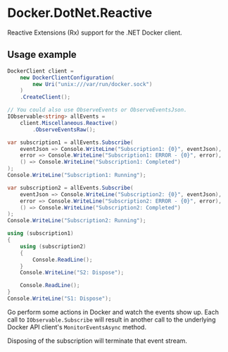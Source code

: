 # Docker.DotNet.Reactive
Reactive Extensions (Rx) support for the .NET Docker client.

## Usage example

```csharp
DockerClient client =
	new DockerClientConfiguration(
		new Uri("unix:///var/run/docker.sock")
	)
	.CreateClient();

// You could also use ObserveEvents or ObserveEventsJson.
IObservable<string> allEvents =
	client.Miscellaneous.Reactive()
		.ObserveEventsRaw();

var subscription1 = allEvents.Subscribe(
	eventJson => Console.WriteLine("Subscription1: {0}", eventJson),
	error => Console.WriteLine("Subscription1: ERROR - {0}", error),
	() => Console.WriteLine("Subscription1: Completed")
);
Console.WriteLine("Subscription1: Running");

var subscription2 = allEvents.Subscribe(
	eventJson => Console.WriteLine("Subscription2: {0}", eventJson),
	error => Console.WriteLine("Subscription2: ERROR - {0}", error),
	() => Console.WriteLine("Subscription2: Completed")
);
Console.WriteLine("Subscription2: Running");

using (subscription1)
{
	using (subscription2)
	{
		Console.ReadLine();
	}
	Console.WriteLine("S2: Dispose");

	Console.ReadLine();
}
Console.WriteLine("S1: Dispose");
```

Go perform some actions in Docker and watch the events show up. Each call to `IObservable.Subscribe` will result in another call to the underlying Docker API client's `MonitorEventsAsync` method.

Disposing of the subscription will terminate that event stream.
